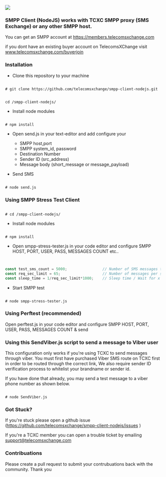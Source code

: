 ![](https://user-images.githubusercontent.com/26701933/54167718-c5161f80-4473-11e9-82cc-f6ff64227d8e.png)

### SMPP Client (NodeJS) works with TCXC SMPP proxy (SMS Exchange) or any other SMPP host.

You can get an SMPP account at https://members.telecomsxchange.com

if you dont have an existing buyer account on TelecomsXChange visit www.telecomsxchange.com/buyerjoin 


### Installation

- Clone this repository to your machine
```shell

# git clone https://github.com/telecomsxchange/smpp-client-nodejs.git

```

```shell

cd /smpp-client-nodejs/

```

- Install node modules

```shell

# npm install

```

- Open send.js in your text-editor and add configure your 
  - SMPP host,port
  - SMPP system_id, password
  - Destination Number 
  - Sender ID (src_address)
  - Message body (short_message or message_payload)


- Send SMS 

```shell

# node send.js 

```

### Using SMPP Stress Test Client

```shell

# cd /smpp-client-nodejs/

```

- Install node modules

```shell

# npm install

```

- Open smpp-stress-tester.js in your code editor and configure SMPP HOST, PORT, USER, PASS, MESSAGES COUNT etc..

```javascript


const test_sms_count = 5000;                // Number of SMS messages to send.
const req_sec_limit = 65;                   // Number of messages per second
const sleep_time = 1/req_sec_limit*1000;    // Sleep time / Wait for x secs

```


- Start SMPP test

```shell

# node smpp-stress-tester.js

```

### Using Perftest (recommended)

Open perftest.js in your code editor and configure SMPP HOST, PORT, USER, PASS, MESSAGES COUNT & send




### Using this SendViber.js script to send a message to Viber user

This configuration only works if you're using TCXC to send messages through viber. You must first have purchased Viber SMS route on TCXC first in order to be routed through the correct link, We also require sender ID verification process to whitelist your brandname or sender id.

If you have done that already, you may send a test message to a viber phone number as shown below.

```shell

# node SendViber.js

```

### Got Stuck?

If you're stuck please open a github issue (https://github.com/telecomsxchange/smpp-client-nodejs/issues )

If you're a TCXC member you can open a trouble ticket by emailing support@telecomsxchange.com

### Contribuations

Please create a pull request to submit your contrubuations back with the community. Thank you


